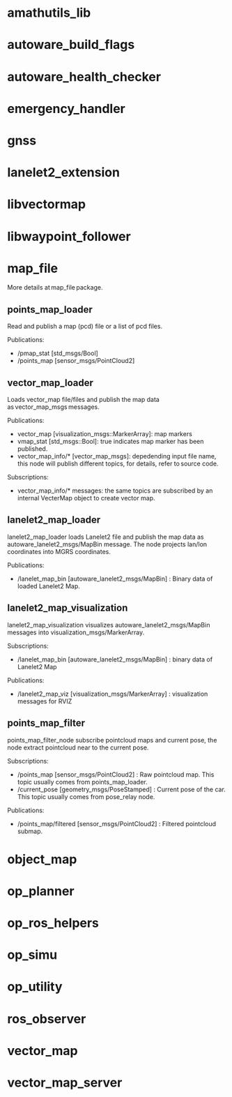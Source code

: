 # amathutils_lib 

# autoware_build_flags 

# autoware_health_checker 

# emergency_handler 

# gnss 

# lanelet2_extension 

#  libvectormap 

# libwaypoint_follower 

# map_file 

More details at map_file package. 

## points_map_loader 

Read and publish a map (pcd) file or a list of pcd files. 

Publications: 

- /pmap_stat [std_msgs/Bool] 
- /points_map [sensor_msgs/PointCloud2] 

## vector_map_loader 

Loads vector_map file/files and publish the map data as vector_map_msgs messages. 

Publications: 
- vector_map [visualization_msgs::MarkerArray]: map markers 
- vmap_stat [std_msgs::Bool]: true indicates map marker has been published. 
- vector_map_info/* [vector_map_msgs]: depedending input file name, this node will publish different topics, for details, refer to source code. 

Subscriptions: 
- vector_map_info/* messages: the same topics are subscribed by an internal VecterMap object to create vector map. 

## lanelet2_map_loader 

lanelet2_map_loader loads Lanelet2 file and publish the map data as autoware_lanelet2_msgs/MapBin message. The node projects lan/lon coordinates into MGRS coordinates. 

Publications: 
- /lanelet_map_bin [autoware_lanelet2_msgs/MapBin] : Binary data of loaded Lanelet2 Map. 
## lanelet2_map_visualization 

lanelet2_map_visualization visualizes autoware_lanelet2_msgs/MapBin messages into visualization_msgs/MarkerArray. 

Subscriptions: 
- /lanelet_map_bin [autoware_lanelet2_msgs/MapBin] : binary data of Lanelet2 Map 

Publications: 
- /lanelet2_map_viz [visualization_msgs/MarkerArray] : visualization messages for RVIZ 

## points_map_filter 

points_map_filter_node subscribe pointcloud maps and current pose, the node extract pointcloud near to the current pose. 

Subscriptions: 
- /points_map [sensor_msgs/PointCloud2] : Raw pointcloud map. This topic usually comes from points_map_loader. 
- /current_pose [geometry_msgs/PoseStamped] : Current pose of the car. This topic usually comes from pose_relay node. 

Publications: 
- /points_map/filtered [sensor_msgs/PointCloud2] : Filtered pointcloud submap. 

# object_map 

# op_planner 

# op_ros_helpers 

# op_simu 

# op_utility 

# ros_observer 

# vector_map 

# vector_map_server 